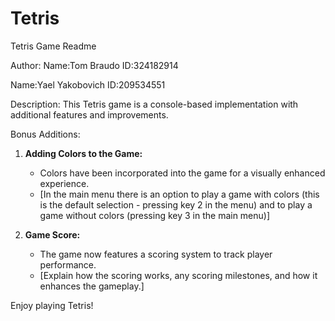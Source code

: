 # Tetris
Tetris Game Readme

Author:
Name:Tom Braudo
ID:324182914

Name:Yael Yakobovich 
ID:209534551

Description:
This Tetris game is a console-based implementation with additional features and improvements.

Bonus Additions:
1. **Adding Colors to the Game:**
   - Colors have been incorporated into the game for a visually enhanced experience.
   - [In the main menu there is an option to play a game with colors (this is the default selection - pressing key 2 in the menu) and to play a game without colors (pressing key 3 in the main menu)]

2. **Game Score:**
   - The game now features a scoring system to track player performance.
   - [Explain how the scoring works, any scoring milestones, and how it enhances the gameplay.]


Enjoy playing Tetris!

